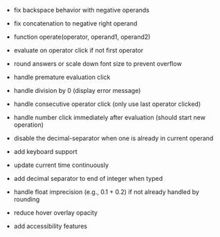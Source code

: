 - fix backspace behavior with negative operands
- fix concatenation to negative right operand
- function operate(operator, operand1, operand2)
- evaluate on operator click if not first operator
- round answers or scale down font size to prevent overflow
- handle premature evaluation click
- handle division by 0 (display error message)
- handle consecutive operator click (only use last operator clicked)
- handle number click immediately after evaluation (should start new operation)
- disable the decimal-separator when one is already in current operand
- add keyboard support

- update current time continuously
- add decimal separator to end of integer when typed
- handle float imprecision (e.g., 0.1 + 0.2) if not already handled by rounding
- reduce hover overlay opacity
- add accessibility features
